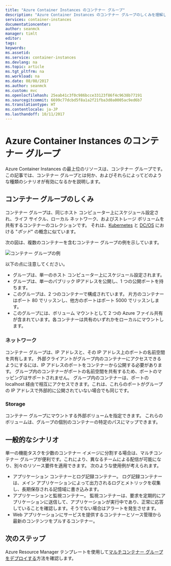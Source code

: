 ```yaml
---
title: "Azure Container Instances のコンテナー グループ"
description: "Azure Container Instances のコンテナー グループのしくみを理解します"
services: container-instances
documentationcenter: 
author: seanmck
manager: timlt
editor: 
tags: 
keywords: 
ms.assetid: 
ms.service: container-instances
ms.devlang: na
ms.topic: article
ms.tgt_pltfrm: na
ms.workload: na
ms.date: 08/08/2017
ms.author: seanmck
ms.custom: mvc
ms.openlocfilehash: 25eab41c3f0c986bcce33123f86f4c9638b77191
ms.sourcegitcommit: 6699c77dcbd5f8a1a2f21fba3d0a0005ac9ed6b7
ms.translationtype: HT
ms.contentlocale: ja-JP
ms.lasthandoff: 10/11/2017
---
```

# <a name="container-groups-in-azure-container-instances"></a>Azure Container Instances のコンテナー グループ

Azure Container Instances の最上位のリソースは、コンテナー グループです。 この記事では、コンテナー グループとは何か、およびそれらによってどのような種類のシナリオが有効になるかを説明します。

## <a name="how-a-container-group-works"></a>コンテナー グループのしくみ

コンテナー グループは、同じホスト コンピューター上にスケジュール設定され、ライフ サイクル、ローカル ネットワーク、およびストレージ ボリュームを共有するコンテナーのコレクションです。 それは、[Kubernetes](https://kubernetes.io/docs/concepts/workloads/pods/pod/) と [DC/OS](https://dcos.io/docs/1.9/deploying-services/pods/) における "*ポッド*" の概念に似ています。

次の図は、複数のコンテナーを含むコンテナー グループの例を示しています。

![コンテナー グループの例][container-groups-example]

以下の点に注意してください。

- グループは、単一のホスト コンピューター上にスケジュール設定されます。
- グループは、単一のパブリック IPアドレスを公開し、1 つの公開ポートを持ちます。
- このグループは、2 つのコンテナーで構成されています。 片方のコンテナーはポート 80 でリッスンし、他方のポートはポート 5000 でリッスンします。
- このグループには、ボリューム マウントとして 2 つの Azure ファイル共有が含まれています。各コンテナーは共有のいずれかをローカルにマウントします。

### <a name="networking"></a>ネットワーク

コンテナー グループは、IP アドレスと、その IP アドレス上のポートの名前空間を共有します。 外部クライアントがグループ内のコンテナーにアクセスできるようにするには、IP アドレスのポートをコンテナーから公開する必要があります。 グループ内のコンテナーがポートの名前空間を共有するため、ポートのマッピングはサポートされません。 グループ内のコンテナーは、ポートの localhost 経由で相互にアクセスできます。これは、これらのポートがグループの IP アドレスで外部的に公開されていない場合でも同じです。

### <a name="storage"></a>Storage

コンテナー グループにマウントする外部ボリュームを指定できます。 これらのボリュームは、グループの個別のコンテナーの特定のパスにマップできます。

## <a name="common-scenarios"></a>一般的なシナリオ

単一の機能タスクを少数のコンテナー イメージに分割する場合は、マルチコンテナー グループが便利です。これにより、異なるチームによる配信が可能になり、別々のリソース要件を適用できます。 次のような使用例が考えられます。

- アプリケーション コンテナーとログ記録コンテナー。 ログ記録コンテナーは、メイン アプリケーションによって出力されるログとメトリックを収集し、長期保存される記憶域に書き込みます。
- アプリケーションと監視コンテナー。 監視コンテナーは、要求を定期的にアプリケーションに送信して、アプリケーションが実行中であり、正常に応答していることを確認します。そうでない場合はアラートを発生させます。
- Web アプリケーションにサービスを提供するコンテナーとソース管理から最新のコンテンツをプルするコンテナー。

## <a name="next-steps"></a>次のステップ

Azure Resource Manager テンプレートを使用して[マルチコンテナー グループをデプロイする](container-instances-multi-container-group.md)方法を確認します。

<!-- IMAGES -->

[container-groups-example]: ./media/container-instances-container-groups/container-groups-example.png